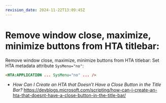 ```yaml
---
revision_date: 2024-11-22T13:09:45Z
---
```

# Remove window close, maximize, minimize buttons from HTA titlebar:
Remove window close, maximize, minimize buttons from HTA titlebar:
Set HTA metadata attribute `SysMenu="no"`:
```html
<HTA:APPLICATION ... SysMenu="no" ... />
```
* *How Can I Create an HTA that Doesn’t Have a Close Button in the Title Bar?* https://devblogs.microsoft.com/scripting/how-can-i-create-an-hta-that-doesnt-have-a-close-button-in-the-title-bar/